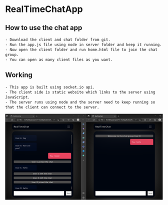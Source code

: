 # RealTimeChatApp

## How to use the chat app
    - Download the client and chat folder from git.
    - Run the app.js file using node in server folder and keep it running.
    - Now open the client folder and run home.html file to join the chat group.
    - You can open as many client files as you want.

## Working
    - This app is built using socket.io api.
    - The client side is static website which links to the server using JavaScript.
    - The server runs using node and the server need to keep running so that the client can connect to the server.

<img src="./image.png">